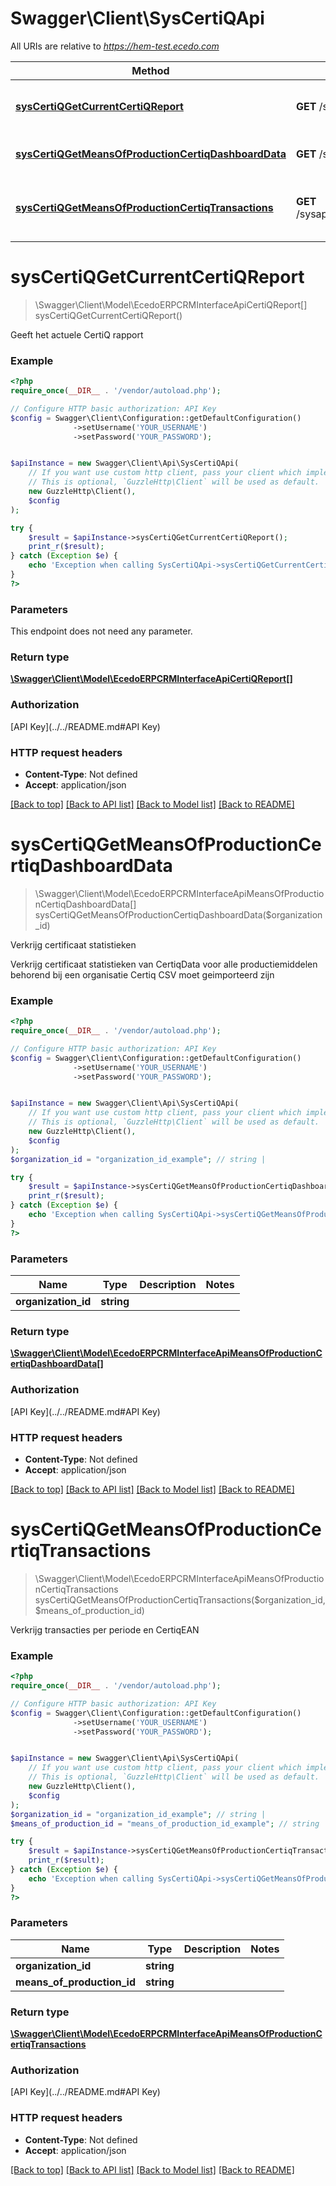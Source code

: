 # Swagger\Client\SysCertiQApi

All URIs are relative to *https://hem-test.ecedo.com*

Method | HTTP request | Description
------------- | ------------- | -------------
[**sysCertiQGetCurrentCertiQReport**](SysCertiQApi.md#sysCertiQGetCurrentCertiQReport) | **GET** /sysapi/v1.0/certiq/report | Geeft het actuele CertiQ rapport
[**sysCertiQGetMeansOfProductionCertiqDashboardData**](SysCertiQApi.md#sysCertiQGetMeansOfProductionCertiqDashboardData) | **GET** /sysapi/v1.0/organizations/{organizationId}/certiqstatistics | Verkrijg certificaat statistieken
[**sysCertiQGetMeansOfProductionCertiqTransactions**](SysCertiQApi.md#sysCertiQGetMeansOfProductionCertiqTransactions) | **GET** /sysapi/v1.0/organizations/{organizationId}/meansofproductions/{meansOfProductionId}/certiqtransactions | Verkrijg transacties per periode en CertiqEAN


# **sysCertiQGetCurrentCertiQReport**
> \Swagger\Client\Model\EcedoERPCRMInterfaceApiCertiQReport[] sysCertiQGetCurrentCertiQReport()

Geeft het actuele CertiQ rapport

### Example
```php
<?php
require_once(__DIR__ . '/vendor/autoload.php');

// Configure HTTP basic authorization: API Key
$config = Swagger\Client\Configuration::getDefaultConfiguration()
              ->setUsername('YOUR_USERNAME')
              ->setPassword('YOUR_PASSWORD');


$apiInstance = new Swagger\Client\Api\SysCertiQApi(
    // If you want use custom http client, pass your client which implements `GuzzleHttp\ClientInterface`.
    // This is optional, `GuzzleHttp\Client` will be used as default.
    new GuzzleHttp\Client(),
    $config
);

try {
    $result = $apiInstance->sysCertiQGetCurrentCertiQReport();
    print_r($result);
} catch (Exception $e) {
    echo 'Exception when calling SysCertiQApi->sysCertiQGetCurrentCertiQReport: ', $e->getMessage(), PHP_EOL;
}
?>
```

### Parameters
This endpoint does not need any parameter.

### Return type

[**\Swagger\Client\Model\EcedoERPCRMInterfaceApiCertiQReport[]**](../Model/EcedoERPCRMInterfaceApiCertiQReport.md)

### Authorization

[API Key](../../README.md#API Key)

### HTTP request headers

 - **Content-Type**: Not defined
 - **Accept**: application/json

[[Back to top]](#) [[Back to API list]](../../README.md#documentation-for-api-endpoints) [[Back to Model list]](../../README.md#documentation-for-models) [[Back to README]](../../README.md)

# **sysCertiQGetMeansOfProductionCertiqDashboardData**
> \Swagger\Client\Model\EcedoERPCRMInterfaceApiMeansOfProductionCertiqDashboardData[] sysCertiQGetMeansOfProductionCertiqDashboardData($organization_id)

Verkrijg certificaat statistieken

Verkrijg certificaat statistieken van CertiqData voor alle productiemiddelen behorend bij een organisatie  Certiq CSV moet geimporteerd zijn

### Example
```php
<?php
require_once(__DIR__ . '/vendor/autoload.php');

// Configure HTTP basic authorization: API Key
$config = Swagger\Client\Configuration::getDefaultConfiguration()
              ->setUsername('YOUR_USERNAME')
              ->setPassword('YOUR_PASSWORD');


$apiInstance = new Swagger\Client\Api\SysCertiQApi(
    // If you want use custom http client, pass your client which implements `GuzzleHttp\ClientInterface`.
    // This is optional, `GuzzleHttp\Client` will be used as default.
    new GuzzleHttp\Client(),
    $config
);
$organization_id = "organization_id_example"; // string | 

try {
    $result = $apiInstance->sysCertiQGetMeansOfProductionCertiqDashboardData($organization_id);
    print_r($result);
} catch (Exception $e) {
    echo 'Exception when calling SysCertiQApi->sysCertiQGetMeansOfProductionCertiqDashboardData: ', $e->getMessage(), PHP_EOL;
}
?>
```

### Parameters

Name | Type | Description  | Notes
------------- | ------------- | ------------- | -------------
 **organization_id** | **string**|  |

### Return type

[**\Swagger\Client\Model\EcedoERPCRMInterfaceApiMeansOfProductionCertiqDashboardData[]**](../Model/EcedoERPCRMInterfaceApiMeansOfProductionCertiqDashboardData.md)

### Authorization

[API Key](../../README.md#API Key)

### HTTP request headers

 - **Content-Type**: Not defined
 - **Accept**: application/json

[[Back to top]](#) [[Back to API list]](../../README.md#documentation-for-api-endpoints) [[Back to Model list]](../../README.md#documentation-for-models) [[Back to README]](../../README.md)

# **sysCertiQGetMeansOfProductionCertiqTransactions**
> \Swagger\Client\Model\EcedoERPCRMInterfaceApiMeansOfProductionCertiqTransactions sysCertiQGetMeansOfProductionCertiqTransactions($organization_id, $means_of_production_id)

Verkrijg transacties per periode en CertiqEAN



### Example
```php
<?php
require_once(__DIR__ . '/vendor/autoload.php');

// Configure HTTP basic authorization: API Key
$config = Swagger\Client\Configuration::getDefaultConfiguration()
              ->setUsername('YOUR_USERNAME')
              ->setPassword('YOUR_PASSWORD');


$apiInstance = new Swagger\Client\Api\SysCertiQApi(
    // If you want use custom http client, pass your client which implements `GuzzleHttp\ClientInterface`.
    // This is optional, `GuzzleHttp\Client` will be used as default.
    new GuzzleHttp\Client(),
    $config
);
$organization_id = "organization_id_example"; // string | 
$means_of_production_id = "means_of_production_id_example"; // string | 

try {
    $result = $apiInstance->sysCertiQGetMeansOfProductionCertiqTransactions($organization_id, $means_of_production_id);
    print_r($result);
} catch (Exception $e) {
    echo 'Exception when calling SysCertiQApi->sysCertiQGetMeansOfProductionCertiqTransactions: ', $e->getMessage(), PHP_EOL;
}
?>
```

### Parameters

Name | Type | Description  | Notes
------------- | ------------- | ------------- | -------------
 **organization_id** | **string**|  |
 **means_of_production_id** | **string**|  |

### Return type

[**\Swagger\Client\Model\EcedoERPCRMInterfaceApiMeansOfProductionCertiqTransactions**](../Model/EcedoERPCRMInterfaceApiMeansOfProductionCertiqTransactions.md)

### Authorization

[API Key](../../README.md#API Key)

### HTTP request headers

 - **Content-Type**: Not defined
 - **Accept**: application/json

[[Back to top]](#) [[Back to API list]](../../README.md#documentation-for-api-endpoints) [[Back to Model list]](../../README.md#documentation-for-models) [[Back to README]](../../README.md)

